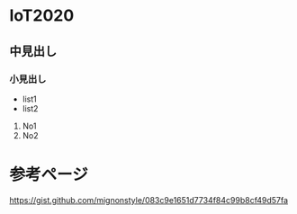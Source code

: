 # IoT2020
## 中見出し 
### 小見出し 
- list1
- list2
1. No1
1. No2  
# 参考ページ

https://gist.github.com/mignonstyle/083c9e1651d7734f84c99b8cf49d57fa
